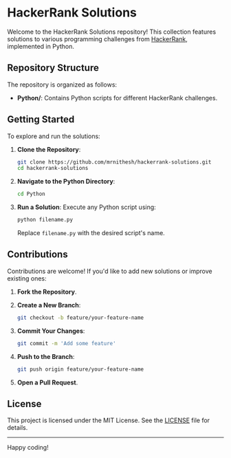 # HackerRank Solutions

Welcome to the HackerRank Solutions repository! This collection features solutions to various programming challenges from [HackerRank](https://www.hackerrank.com/), implemented in Python.

## Repository Structure

The repository is organized as follows:

- **Python/**: Contains Python scripts for different HackerRank challenges.

## Getting Started

To explore and run the solutions:

1. **Clone the Repository**:
   ```bash
   git clone https://github.com/mrnithesh/hackerrank-solutions.git
   cd hackerrank-solutions
   ```

2. **Navigate to the Python Directory**:
   ```bash
   cd Python
   ```

3. **Run a Solution**:
   Execute any Python script using:
   ```bash
   python filename.py
   ```

   Replace `filename.py` with the desired script's name.

## Contributions

Contributions are welcome! If you'd like to add new solutions or improve existing ones:

1. **Fork the Repository**.

2. **Create a New Branch**:
   ```bash
   git checkout -b feature/your-feature-name
   ```

3. **Commit Your Changes**:
   ```bash
   git commit -m 'Add some feature'
   ```

4. **Push to the Branch**:
   ```bash
   git push origin feature/your-feature-name
   ```

5. **Open a Pull Request**.

## License

This project is licensed under the MIT License. See the [LICENSE](LICENSE) file for details.

---

Happy coding! 
